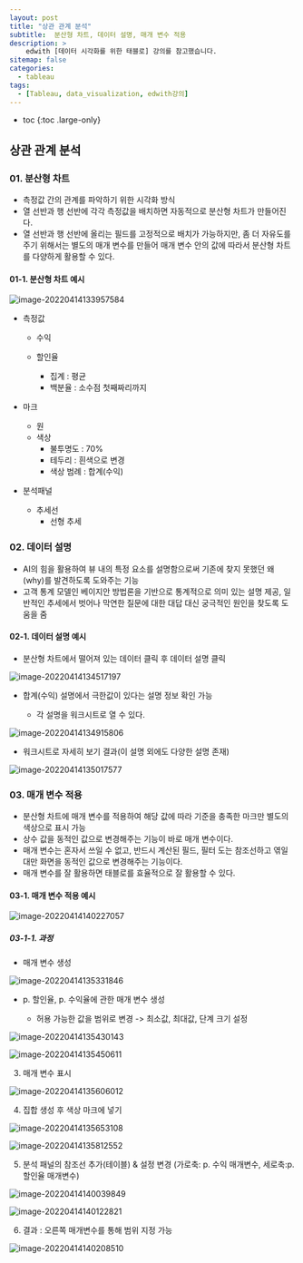 ```yaml
---
layout: post
title: "상관 관계 분석"
subtitle:  분산형 차트, 데이터 설명, 매개 변수 적용
description: >
    edwith [데이터 시각화를 위한 태블로] 강의를 참고했습니다.
sitemap: false
categories:
  - tableau
tags:
  - [Tableau, data_visualization, edwith강의]
---
```


* toc
{:toc .large-only}




##  상관 관계 분석





### 01. 분산형 차트

- 측정값 간의 관계를 파악하기 위한 시각화 방식
- 열 선반과 행 선반에 각각 측정값을 배치하면 자동적으로 분산형 차트가 만들어진다.
- 열 선반과 행 선반에 올리는 필드를 고정적으로 배치가 가능하지만, 좀 더 자유도를 주기 위해서는 별도의 매개 변수를 만들어 매개 변수 안의 값에 따라서 분산형 차트를 다양하게 활용할 수 있다.



#### 01-1. 분산형 차트 예시

![image-20220414133957584](/assets/md-images/image-20220414133957584.png)



- 측정값

  - 수익

  - 할인율
    - 집계 : 평균
    - 백분율 : 소수점 첫째짜리까지

- 마크

  - 원
  - 색상
    - 불투명도 : 70%
    - 테두리 : 흰색으로 변경
    - 색상 범례 : 합계(수익)

- 분석패널

  - 추세선
    - 선형 추세







### 02. 데이터 설명

- AI의 힘을 활용하여 뷰 내의 특정 요소를 설명함으로써 기존에 찾지 못했던 왜(why)를 발견하도록 도와주는 기능
- 고객 통계 모델인 베이지안 방법론을 기반으로 통계적으로 의미 있는 설명 제공, 일반적인 추세에서 벗어나 막연한 질문에 대한 대답 대신 궁극적인 원인을 찾도록 도움을 줌





#### 02-1. 데이터 설명 예시



- 분산형 차트에서 떨어져 있는 데이터 클릭 후 데이터 설명 클릭

![image-20220414134517197](/assets/md-images/image-20220414134517197.png)





- 합계(수익) 설명에서 극한값이 있다는 설명 정보 확인 가능

  - 각 설명을 워크시트로 열 수 있다.

![image-20220414134915806](/assets/md-images/image-20220414134915806.png)

- 워크시트로 자세히 보기 결과(이 설명 외에도 다양한 설명 존재)

![image-20220414135017577](/assets/md-images/image-20220414135017577.png)









### 03. 매개 변수 적용

- 분산형 차트에 매개 변수를 적용하여 해당 값에 따라 기준을 충족한 마크만 별도의 색상으로 표시 가능
- 상수 값을 동적인 값으로 변경해주는 기능이 바로 매개 변수이다.
- 매개 변수는 혼자서 쓰일 수 없고, 반드시 계산된 필드, 필터 도는 참조선하고 엮일 대만 화면을 동적인 값으로 변경해주는 기능이다.
- 매개 변수를 잘 활용하면 태블로를 효율적으로 잘 활용할 수 있다.





#### 03-1. 매개 변수 적용 예시

![image-20220414140227057](/assets/md-images/image-20220414140227057.png)



##### 03-1-1. 과정

- 매개 변수 생성

![image-20220414135331846](/assets/md-images/image-20220414135331846.png)



- p. 할인율, p. 수익율에 관한 매개 변수 생성

  - 허용 가능한 값을 범위로 변경 -> 최소값, 최대값, 단계 크기 설정

![image-20220414135430143](/assets/md-images/image-20220414135430143.png)

![image-20220414135450611](/assets/md-images/image-20220414135450611.png)



3. 매개 변수 표시

![image-20220414135606012](/assets/md-images/image-20220414135606012.png)



4. 집합 생성 후 색상 마크에 넣기

![image-20220414135653108](/assets/md-images/image-20220414135653108.png)

![image-20220414135812552](/assets/md-images/image-20220414135812552.png)



5. 분석 패널의 참조선 추가(테이블) & 설정 변경 (가로축: p. 수익 매개변수, 세로축:p. 할인율 매개변수)

![image-20220414140039849](/assets/md-images/image-20220414140039849.png)

![image-20220414140122821](/assets/md-images/image-20220414140122821.png)



6. 결과 : 오른쪽 매개변수를 통해 범위 지정 가능

![image-20220414140208510](/assets/md-images/image-20220414140208510.png)
